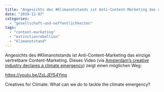 ```yaml
---
title: "Angesichts des #Klimanotstands ist Anti-Content-Marketing das einzige vertretbare Content-Marketing."
date: "2019-11-07"
categories: 
  - "gesellschaft-und-oeffentlichkeiten"
tags: 
  - "content-marketing"
  - "extinctionrebellion"
  - "klimanotstand"
---
```


Angesichts des #Klimanotstands ist Anti-Content-Marketing das einzige vertretbare Content-Marketing. Dieses Video (via [Amsterdam’s creative industry declares a climate emergency](https://www.thedrum.com/news/2019/09/27/amsterdam-s-creative-industry-declares-climate-emergency)) zeigt einen möglichen Weg:

https://youtu.be/ZsLJEfS4Yms

Creatives for Climate: What can we do to tackle the climate emergency?

